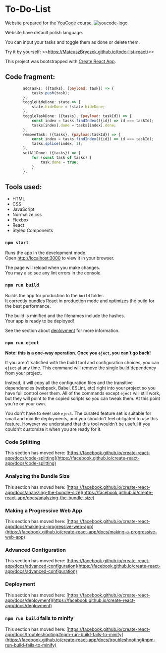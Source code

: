 # To-Do-List

Website prepared for the [YouCode](https://youcode.pl/frontend-developer-od-podstaw/) course.
![youcode-logo](https://youcode.pl/wp-content/uploads/2022/02/youcode-logo-ukraine.png)

Website have default polish language.

You can input your tasks and toggle them as done or delete them.

Try it by yourself: >>https://MateuszBryczek.github.io/todo-list-react/<<

This project was bootstrapped with [Create React App](https://github.com/facebook/create-react-app).

## Code fragment:
```javascript
        addTasks: ({tasks}, {payload: task}) => {
            tasks.push(task);
        },
        toggleHideDone: state => {
            state.hideDone = !state.hideDone;
        },
        toggleTaskDone: ({tasks}, {payload: taskId}) => {
            const index = tasks.findIndex(({id}) => id === taskId);
            tasks[index].done =!tasks[index].done;
        },
        removeTask: ({tasks}, {payload:taskId}) => {
            const index = tasks.findIndex(({id}) => id === taskId);
            tasks.splice(index, 1);
        },
        setAllDone: ({tasks}) => {
            for (const task of tasks) {
                task.done = true;
            }
        },
```
## Tools used:
- HTML
- CSS
- JavaScript
- Normalize.css
- Flexbox
- React
- Styled Components
### `npm start`

Runs the app in the development mode.\
Open [http://localhost:3000](http://localhost:3000) to view it in your browser.

The page will reload when you make changes.\
You may also see any lint errors in the console.

### `npm run build`

Builds the app for production to the `build` folder.\
It correctly bundles React in production mode and optimizes the build for the best performance.

The build is minified and the filenames include the hashes.\
Your app is ready to be deployed!

See the section about [deployment](https://facebook.github.io/create-react-app/docs/deployment) for more information.

### `npm run eject`

**Note: this is a one-way operation. Once you `eject`, you can't go back!**

If you aren't satisfied with the build tool and configuration choices, you can `eject` at any time. This command will remove the single build dependency from your project.

Instead, it will copy all the configuration files and the transitive dependencies (webpack, Babel, ESLint, etc) right into your project so you have full control over them. All of the commands except `eject` will still work, but they will point to the copied scripts so you can tweak them. At this point you're on your own.

You don't have to ever use `eject`. The curated feature set is suitable for small and middle deployments, and you shouldn't feel obligated to use this feature. However we understand that this tool wouldn't be useful if you couldn't customize it when you are ready for it.

### Code Splitting

This section has moved here: [https://facebook.github.io/create-react-app/docs/code-splitting](https://facebook.github.io/create-react-app/docs/code-splitting)

### Analyzing the Bundle Size

This section has moved here: [https://facebook.github.io/create-react-app/docs/analyzing-the-bundle-size](https://facebook.github.io/create-react-app/docs/analyzing-the-bundle-size)

### Making a Progressive Web App

This section has moved here: [https://facebook.github.io/create-react-app/docs/making-a-progressive-web-app](https://facebook.github.io/create-react-app/docs/making-a-progressive-web-app)

### Advanced Configuration

This section has moved here: [https://facebook.github.io/create-react-app/docs/advanced-configuration](https://facebook.github.io/create-react-app/docs/advanced-configuration)

### Deployment

This section has moved here: [https://facebook.github.io/create-react-app/docs/deployment](https://facebook.github.io/create-react-app/docs/deployment)

### `npm run build` fails to minify

This section has moved here: [https://facebook.github.io/create-react-app/docs/troubleshooting#npm-run-build-fails-to-minify](https://facebook.github.io/create-react-app/docs/troubleshooting#npm-run-build-fails-to-minify)
